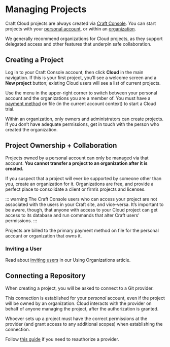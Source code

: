# Managing Projects

Craft Cloud projects are always created via [Craft Console](/knowledge-base/what-is-craft-console). You can start projects with your [personal account](/knowledge-base/craft-console-organizations#individual-private-accounts), or within an [organization](/knowledge-base/craft-console-organizations#organizations).

We generally recommend organizations for Cloud projects, as they support delegated access and other features that underpin safe collaboration.

## Creating a Project

Log in to your Craft Console account, then click **Cloud** in the main navigation. If this is your first project, you’ll see a welcome screen and a **New project** button; existing Cloud users will see a list of current projects.

Use the menu in the upper-right corner to switch between your personal account and the organizations you are a member of. You must have a [payment method](/knowledge-base/craft-console-organizations#managing-payment-information) on file (in the current account context) to start a Cloud trial.

Within an organization, only owners and administrators can create projects. If you don’t have adequate permissions, get in touch with the person who created the organization.

## Project Ownership + Collaboration

Projects owned by a personal account can only be managed via that account. **You cannot transfer a project to an organization after it is created.**

If you suspect that a project will ever be supported by someone other than you, create an organization for it. Organizations are free, and provide a perfect place to consolidate a client or firm’s projects and licenses.

::: warning
The Craft Console users who can access your project are not associated with the users in your Craft site, and vice-versa. It’s important to be aware, though, that anyone with access to your Cloud project can get access to its database and run commands that alter Craft users’ permissions.
:::

Projects are billed to the primary payment method on file for the personal account or organization that owns it.

### Inviting a User

Read about [inviting users](/knowledge-base/craft-console-organizations#inviting-members-to-an-organization) in our Using Organizations article.

## Connecting a Repository

When creating a project, you will be asked to connect to a Git provider.

This connection is established for your *personal* account, even if the project will be owned by an organization. Cloud interacts with the provider on behalf of anyone managing the project, after the authorization is granted.

Whoever sets up a project must have the correct permissions at the provider (and grant access to any additional scopes) when establishing the connection.

Follow [this guide](/knowledge-base/cloud-troubleshooting) if you need to reauthorize a provider.
